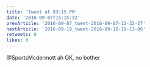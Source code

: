 ```yaml
---
title: 'Tweet at 03:15 PM'
date: '2016-09-07T15:15:32'
prevArticle: '2016-09-07_tweet-2016-09-07-11-32-27'
nextArticle: '2016-09-18_tweet-2016-09-18-19-13-06'
retweets: 0
likes: 0
---
```

@SportsMcdermott ah OK, no bother